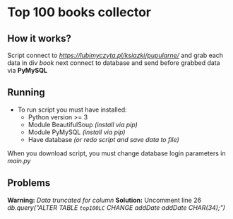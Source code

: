 # Top 100 books collector

## How it works?
Script connect to *https://lubimyczyta.pl/ksiazki/pupularne/* and grab each data in div *book* next connect to database and send before grabbed data via **PyMySQL**

## Running
* To run script you must have installed:
  - Python version >= 3
  - Module BeautifulSoup *(install via pip)*
  - Module PyMySQL *(install via pip)*
  - Have database *(or redo script and save data to file)*

When you download script, you must change database login parameters in *main.py*

## Problems
**Warning:** *Data truncated for column*
**Solution:** Uncomment line 26 *db.query("ALTER TABLE `top100LC` CHANGE addDate addDate CHAR(34);")* 